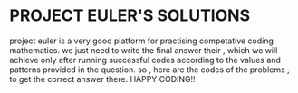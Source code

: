 # PROJECT EULER'S SOLUTIONS
project euler is a very good platform for practising competative coding mathematics.
we just need to write the final answer their , which we will achieve only after running successful codes according to the values and patterns provided in the question.
so , here are the codes of the problems , to get the correct answer there.
HAPPY CODING!!

